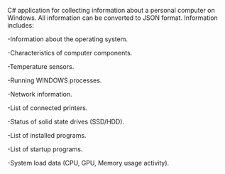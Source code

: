 C# application for collecting information about a personal computer on Windows.
All information can be converted to JSON format.
Information includes:

-Information about the operating system.

-Characteristics of computer components.

-Temperature sensors.

-Running WINDOWS processes.

-Network information.

-List of connected printers.

-Status of solid state drives (SSD/HDD).

-List of installed programs.

-List of startup programs.

-System load data (CPU, GPU, Memory usage activity).

